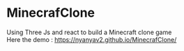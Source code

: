 # MinecrafClone
Using Three Js and react to build a Minecraft clone game </br>
Here the demo : https://nyanyav2.github.io/MinecrafClone/
